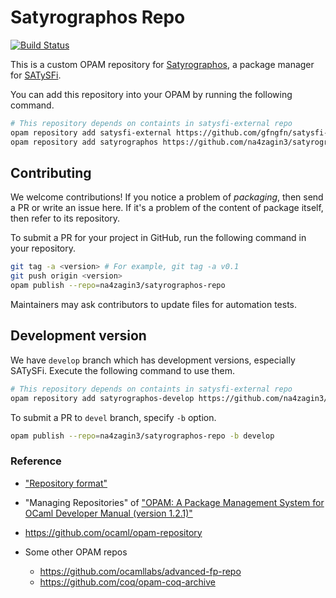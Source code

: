 # Satyrographos Repo

[![Build Status](https://travis-ci.com/na4zagin3/satyrographos-repo.svg?branch=master)](https://travis-ci.com/na4zagin3/satyrographos-repo)

This is a custom OPAM repository for [Satyrographos], a package manager for [SATySFi].

You can add this repository into your OPAM by running the following command.

```sh
# This repository depends on containts in satysfi-external repo
opam repository add satysfi-external https://github.com/gfngfn/satysfi-external-repo.git
opam repository add satyrographos https://github.com/na4zagin3/satyrographos-repo.git
```

## Contributing

We welcome contributions! If you notice a problem of *packaging*, then send a PR or write an issue here. If it's a problem of the content of package itself, then refer to its repository.

To submit a PR for your project in GitHub, run the following command in your repository.

```sh
git tag -a <version> # For example, git tag -a v0.1
git push origin <version>
opam publish --repo=na4zagin3/satyrographos-repo
```

Maintainers may ask contributors to update files for automation tests.

## Development version

We have `develop` branch which has development versions, especially SATySFi.
Execute the following command to use them.

```sh
# This repository depends on containts in satysfi-external repo
opam repository add satyrographos-develop https://github.com/na4zagin3/satyrographos-repo.git#develop
```

To submit a PR to `devel` branch, specify `-b` option.

```sh
opam publish --repo=na4zagin3/satyrographos-repo -b develop
```

### Reference

* ["Repository format"](https://opam.ocaml.org/doc/Manual.html#Repository-format)
* "Managing Repositories" of ["OPAM: A Package Management System for OCaml Developer Manual (version 1.2.1)"](http://opam.ocaml.org/doc/manual/dev-manual.html)
* https://github.com/ocaml/opam-repository
* Some other OPAM repos
    * https://github.com/ocamllabs/advanced-fp-repo
    * https://github.com/coq/opam-coq-archive


  [SATySFi]: https://github.com/gfngfn/SATySFi
  [Satyrographos]: https://github.com/na4zagin3/satyrographos
